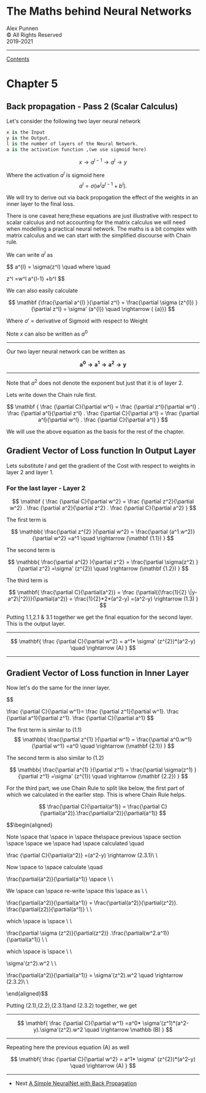 # The Maths behind Neural Networks

Alex Punnen \
&copy; All Rights Reserved \
2019-2021 

---

[Contents](index.md)

# Chapter 5

## Back propagation - Pass 2 (Scalar Calculus)


Let's consider the following two layer neural network

```python
x is the Input
y is the Output.
l is the number of layers of the Neural Network.
a is the activation function ,(we use sigmoid here)
```

$$
 x \rightarrow a^{l-1} \rightarrow  a^{l} \rightarrow  y
$$

Where the activation $a^l$ is sigmoid here
$$
  a^{l} = \sigma(w^l a^{l-1}+b^l).
$$

We will try to derive out via back propogation the effect of the weights in an inner layer to the final loss.

There is one caveat here;these equations are just illustrative with respect to scalar calculus and not  accounting for the matrix calculus we will need when modelling a practical neural network. The maths is a bit complex with matrix calculus and we can start with the simplified discourse with Chain rule.

We can write $a^l$ as

$$
a^{l} = \sigma(z^l) \quad where \quad

z^l =w^l a^{l-1} +b^l
$$

We can also easily calculate

$$
\mathbf {\frac{\partial a^{l} }{\partial z^l} = \frac{\partial \sigma (z^{l}) }{\partial z^l} = \sigma' (a^{l}) \quad \rightarrow  ( {a})}
$$

Where $\sigma'$ = derivative of Sigmoid with respect to Weight

Note $x$ can also be written as $a^0$

---

Our two layer neural network can be written as

 $$
 \mathbf { a^0 \rightarrow a^{1} \rightarrow  a^{2} \rightarrow  y }
 $$

 ---

 Note that $a^2$ does not denote the exponent but just that it is of layer 2.

Lets write down the Chain rule first.

$$
\mathbf {
\frac {\partial C}{\partial w^l} = \frac {\partial z^l}{\partial w^l} . \frac {\partial a^l}{\partial z^l} . \frac {\partial C}{\partial a^l}
= \frac {\partial a^l}{\partial w^l} . \frac {\partial C}{\partial a^l}
}
$$

We will use the above equation as the basis for the rest of the chapter.

## Gradient Vector of Loss function In Output Layer

Lets substitute $l$ and get the gradient of the Cost with respect to weights in layer 2 and layer 1.

### For the last layer - Layer 2

$$
\mathbf {
\frac {\partial C}{\partial w^2} = \frac {\partial z^2}{\partial w^2} . \frac {\partial a^2}{\partial z^2} . \frac {\partial C}{\partial a^2}
}
$$

The first term is

$$
\mathbb{
\frac{\partial z^{2} }{\partial w^2} = \frac{\partial (a^1.w^2)}{\partial w^2} =a^1 \quad \rightarrow  (\mathbf  {1.1})
}
$$

The second term is

$$
\mathbb{
\frac{\partial a^{2} }{\partial z^2} = \frac{\partial \sigma(z^2) }{\partial z^2} =\sigma' (z^{2}) \quad \rightarrow  (\mathbf  {1.2})
}
$$

The third term is

$$
\mathbf{
\frac{\partial C}{\partial(a^2)} = \frac {\partial({\frac{1}{2} \|y-a^2\|^2)}}{\partial(a^2)} = \frac{1}{2}*2*(a^2-y) =(a^2-y) \rightarrow (1.3) }
$$

Putting 1.1,2.1 & 3.1  together we get the final equation for the second layer. This is the output layer.

---

$$ \mathbf{
\frac {\partial C}{\partial w^2} =  a^1* \sigma' (z^{2})*(a^2-y) \quad \rightarrow (A) }
$$

---

## Gradient Vector of Loss function in Inner Layer

Now let's do the same for the inner layer.

$$

\frac {\partial C}{\partial w^1}= \frac {\partial z^1}{\partial w^1}. \frac {\partial a^1}{\partial z^1}. \frac {\partial C}{\partial a^1}
$$

The first term is  similar to (1.1)
$$
\mathbb{
\frac{\partial z^{1} }{\partial w^1} = \frac{\partial a^0.w^1}{\partial w^1} =a^0 \quad \rightarrow  (\mathbf  {2.1})
}
$$

The second term is also similar to (1.2)

$$
\mathbb{
\frac{\partial a^{1} }{\partial z^1} = \frac{\partial \sigma(z^1) }{\partial z^1} =\sigma' (z^{1}) \quad \rightarrow  (\mathbf  {2.2})
}
$$

For the third part, we use Chain Rule to split like below, the first part of which we calculated in the earlier step. This is where Chain Rule helps.

$$
\frac{\partial C}{\partial(a^1)} =  \frac{\partial C}{\partial(a^2)}.\frac{\partial(a^2)}{\partial(a^1)}
$$

$$\begin{aligned}

Note \space that \space in \space the\space  previous \space section \space \space  we \space had \space calculated \quad

\frac {\partial C}{\partial(a^2)}  =(a^2-y)  \rightarrow (2.3.1)\\ \\

Now \space to \space calculate \quad

 \frac{\partial(a^2)}{\partial(a^1)} \space  \\ \\

We \space can \space re-write  \space this \space as \\ \\

 \frac{\partial(a^2)}{\partial(a^1)} =  \frac{\partial(a^2)}{\partial(z^2)}. \frac{\partial(z2)}{\partial(a^1)}   \\ \\

 which \space is \space \\ \\ 

  \frac{\partial \sigma (z^2)}{\partial(z^2)} .\frac{\partial(w^2.a^1)}{\partial(a^1)} \\ \\

 which \space is \space \\ \\ 

 \sigma'(z^2).w^2 \\ \\

\frac{\partial(a^2)}{\partial(a^1)} = \sigma'(z^2).w^2  \quad \rightarrow (2.3.2)\\ \\

\end{aligned}$$

Putting  (2.1),(2.2),(2.3.1)and (2.3.2)  together, we get

---

$$
\mathbf{
\frac {\partial C}{\partial w^1} =a^0* \sigma'(z^1)*(a^2-y).\sigma'(z^2).w^2 \quad \rightarrow \mathbb (B)
}
$$

---

Repeating here the previous equation (A) as well

$$ \mathbf{
\frac {\partial C}{\partial w^2} =  a^1* \sigma' (z^{2})*(a^2-y) \quad \rightarrow (A) }
$$

---

- Next [A Simple NeuralNet with  Back Propagation](6_neuralnetworkimpementation.md)
